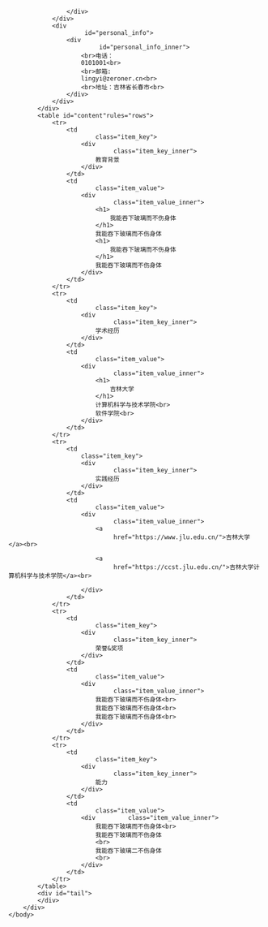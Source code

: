 
<!DOCTYPE html>
<html lang="en">
	<head>
		<meta charset="UTF-8">
		<link rel="styleheet"
					type="text/css"
					href="style.css"/>
		<title></title>
	</head>
	<body>
		<div id="page_region">
			<div id="title_block">
				<div id="photo">
					<div id="photo-inner">
					</div>
					</div>
				<div id="name">
					<div id="name-inner">
						
					</div>
				</div>
				<div
						 id="personal_info">
					<div
							 id="personal_info_inner">
						<br>电话：
						0101001<br>
						<br>邮箱:
						lingyi@zeroner.cn<br>
						<br>地址：吉林省长春市<br>
					</div>
				</div>
			</div>
			<table id="content"rules="rows">
				<tr>
					<td
							class="item_key">
						<div
								 class="item_key_inner">
							教育背景
						</div>
					</td>
					<td
							class="item_value">
						<div
								 class="item_value_inner">
							<h1>
								我能吞下玻璃而不伤身体
							</h1>
							我能吞下玻璃而不伤身体
							<h1>
								我能吞下玻璃而不伤身体
							</h1>
							我能吞下玻璃而不伤身体
						</div>
					</td>
				</tr>
				<tr>
					<td
							class="item_key">
						<div
								 class="item_key_inner">
							学术经历
						</div>
					</td>
					<td
							class="item_value">
						<div
								 class="item_value_inner">
							<h1>
								吉林大学
							</h1>
							计算机科学与技术学院<br>
							软件学院<br>
						</div>
					</td>
				</tr>
				<tr>
					<td
						class="item_key">
						<div
								 class="item_key_inner">
							实践经历
						</div>
					</td>
					<td
							class="item_value">
						<div
								 class="item_value_inner">
							<a
								 href="https://www.jlu.edu.cn/">吉林大学</a><br>
							
							<a
								 href="https://ccst.jlu.edu.cn/">吉林大学计算机科学与技术学院</a><br>
							
						</div>
					</td>
				</tr>
				<tr>
					<td
							class="item_key">
						<div
								 class="item_key_inner">
							荣誉&奖项
						</div>
					</td>
					<td
							class="item_value">
						<div
								 class="item_value_inner">
							我能吞下玻璃而不伤身体<br>
							我能吞下玻璃而不伤身体<br>
							我能吞下玻璃而不伤身体<br>
						</div>
					</td>
				</tr>
				<tr>
					<td
							class="item_key">
						<div
								 class="item_key_inner">
							能力
						</div>
					</td>
					<td
							class="item_value">
						<div		 class="item_value_inner">
							我能吞下玻璃而不伤身体<br>
							我能吞下玻璃而不伤身体
							<br>
							我能吞下玻璃二不伤身体
							<br>
						</div>
					</td>
				</tr>
			</table>
			<div id="tail">
			</div>
		</div>
	</body>
</html>
							
